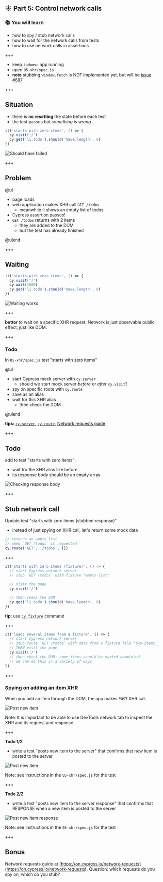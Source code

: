 ## ☀️ Part 5: Control network calls

### 📚 You will learn

- how to spy / stub network calls
- how to wait for the network calls from tests
- how to use network calls in assertions

+++

- keep `todomvc` app running
- open `05-xhr/spec.js`
- **note** stubbing `window.fetch` is NOT implemented yet, but will be [issue #687](https://github.com/cypress-io/cypress/issues/687)

+++

## Situation

- there is **no resetting** the state before each test
- the test passes but _something is wrong_

```javascript
it('starts with zero items', () => {
  cy.visit('/')
  cy.get('li.todo').should('have.length', 0)
})
```

![Should have failed](/slides/05-xhr/img/test-passes-but-this-is-wrong.png)

+++

## Problem

@ul

- page loads
- web application makes XHR call `GET /todos`
  - meanwhile it shows an empty list of todos
- Cypress assertion passes!
- `GET /todos` returns with 2 items
  - they are added to the DOM
  - but the test has already finished

@ulend

+++

## Waiting

```javascript
it('starts with zero items', () => {
  cy.visit('/')
  cy.wait(1000)
  cy.get('li.todo').should('have.length', 0)
})
```

![Waiting works](/slides/05-xhr/img/waiting.png)

+++

**better** to wait on a specific XHR request. Network is just observable public effect, just like DOM.

+++

### Todo

In `05-xhr/spec.js` test "starts with zero items"

@ul

- start Cypress mock server with `cy.server`
  - should we start mock server _before_ or _after_ `cy.visit`?
- spy on specific route with `cy.route`
- save as an alias
- wait for this XHR alias
  - then check the DOM

@ulend

**tips:** [`cy.server`](https://on.cypress.io/server), [`cy.route`]('https://on.cypress.io/route), [Network requests guide](https://on.cypress.io/network-requests)

+++

## Todo

add to test "starts with zero items":

- wait for the XHR alias like before
- its response body should be an empty array

![Checking response body](/slides/05-xhr/img/response-body.png)

+++

## Stub network call

Update test "starts with zero items (stubbed response)"

- instead of just spying on XHR call, let's return some mock data

```javascript
// returns an empty list
// when `GET /todos` is requested
cy.route('GET', '/todos', [])
```

+++

```javascript
it('starts with zero items (fixture)', () => {
  // start Cypress network server
  // stub `GET /todos` with fixture "empty-list"

  // visit the page
  cy.visit('/')

  // then check the DOM
  cy.get('li.todo').should('have.length', 0)
})
```
**tip:** use [`cy.fixture`](https://on.cypress.io/fixture) command

+++

```javascript
it('loads several items from a fixture', () => {
  // start Cypress network server
  // stub route `GET /todos` with data from a fixture file "two-items.json"
  // THEN visit the page
  cy.visit('/')
  // then check the DOM: some items should be marked completed
  // we can do this in a variety of ways
})
```

+++

### Spying on adding an item XHR

When you add an item through the DOM, the app makes `POST` XHR call.

![Post new item](/slides/05-xhr/img/post-item.png)

Note:
It is important to be able to use DevTools network tab to inspect the XHR and its request and response.

+++

**Todo 1/2**

- write a test "posts new item to the server" that confirms that new item is posted to the server

![Post new item](/slides/05-xhr/img/post-item.png)

Note:
see instructions in the `05-xhr/spec.js` for the test

+++

**Todo 2/2**

- write a test "posts new item to the server response" that confirms that RESPONSE when a new item is posted to the server

![Post new item response](/slides/05-xhr/img/post-item-response.png)

Note:
see instructions in the `05-xhr/spec.js` for the test

+++

## Bonus

Network requests guide at [https://on.cypress.io/network-requests](https://on.cypress.io/network-requests). Question: which requests do you spy on, which do you stub?
